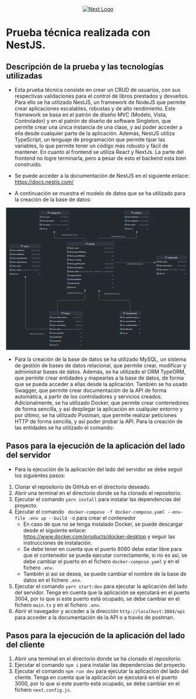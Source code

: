 <p align="center">
  <a href="http://nestjs.com/" target="blank"><img src="https://nestjs.com/img/logo-small.svg" width="200" alt="Nest Logo" /></a>
</p>

# Prueba técnica realizada con NestJS.

## Descripción de la prueba y las tecnologías utilizadas

* Esta prueba técnica consiste en crear un CRUD de usuarios, con sus respectivas validaciones para el control de libros
  prestados y devueltos. Para ello se ha utilizado NestJS, un framework de NodeJS que permite crear aplicaciones escalables,
  robustas y de alto rendimiento. Este framework se basa en el patrón de diseño MVC (Modelo, Vista, Controlador) y en el
  patrón de diseño de software Singleton, que permite crear una única instancia de una clase, y así poder acceder a ella
  desde cualquier parte de la aplicación. Además, NestJS utiliza TypeScript, un lenguaje de programación que permite
  tipar las variables, lo que permite tener un código más robusto y fácil de mantener. En cuanto al frontend se utiliza React
 y NextJs. La parte del frontend no logre terminarla, pero a pesar de esto el backend esta bien construido.


* Se puede acceder a la documentación de NestJS en el siguiente enlace: https://docs.nestjs.com/


* A continuación se muestra el modelo de datos que se ha utilizado para la creación de la base de datos:

![](library-model.png)

* Para la creación de la base de datos se ha utilizado MySQL, un sistema de gestión de bases de datos relacional, que
  permite crear, modificar y administrar bases de datos. Además, se ha utilizado el ORM TypeORM, que permite crear
  entidades y mapearlas a la base de datos, de forma que se pueda acceder a ellas desde la aplicación. También se ha
  usado Swagger, que permite crear documentación de la API de forma automática, a partir de los controladores y
  servicios creados. Adicionalmente, se ha utilizado Docker, que permite crear contenedores de forma sencilla, y así
  desplegar la aplicación en cualquier entorno y por último, se ha utilizado Postman, que permite realizar peticiones
  HTTP de forma sencilla, y así poder probar la API. Para la creación de las entidades se ha utilizado el comando:

## Pasos para la ejecución de la aplicación del lado del servidor

* Para la ejecución de la aplicación del lado del servidor se debe seguir los siguientes pasos:
1. Clonar el repositorio de GitHub en el directorio deseado.
2. Abrir una terminal en el directorio donde se ha clonado el repositorio.
3. Ejecutar el comando `yarn install` para instalar las dependencias del proyecto.
4. Ejecutar el comando ` docker-compose -f docker-compose.yaml --env-file .env up --build -d` para crear el contenedor
    * En caso de que no se tenga instalado Docker, se puede descargar desde el siguiente enlace: https://www.docker.com/products/docker-desktop
      y seguir las instrucciones de instalación.
    * Se debe tener en cuenta que el puerto 8080 debe estar libre para que el contenedor se pueda ejecutar correctamente,
      si no es así, se debe cambiar el puerto en el fichero `docker-compose.yaml` y en el fichero `.env`.
    * También si así se desea, se puede cambiar el nombre de la base de datos en el fichero `.env`.
5. Ejecutar el comando `yarn start:dev` para ejecutar la aplicación del lado del servidor.
   Tenga en cuenta que la aplicación se ejecutará en el puerto 3004, por lo que si este puerto está ocupado, se debe
   cambiar en el fichero `main.ts` y en el fichero `.env`.
6. Abrir el navegador y acceder a la dirección `http://localhost:3004/api` para acceder a la documentación de la API
   o a través de postman.

## Pasos para la ejecución de la aplicación del lado del cliente

1. Abrir una terminal en el directorio donde se ha clonado el repositorio.
2. Ejecutar el comando `npm i` para instalar las dependencias del proyecto.
3. Ejecutar el comando `npm run dev` para ejecutar la aplicación del lado del cliente.
   Tenga en cuenta que la aplicación se ejecutará en el puerto 3000, por lo que si este puerto está ocupado, se debe
   cambiar en el fichero `next.config.js`.